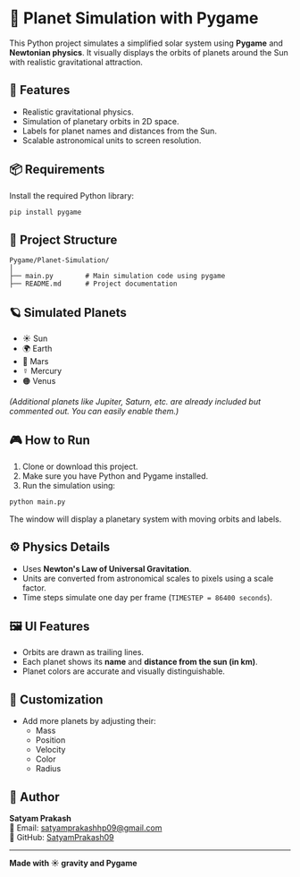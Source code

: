 # 🌌 Planet Simulation with Pygame

This Python project simulates a simplified solar system using **Pygame** and **Newtonian physics**. It visually displays the orbits of planets around the Sun with realistic gravitational attraction.

## 🚀 Features

- Realistic gravitational physics.
- Simulation of planetary orbits in 2D space.
- Labels for planet names and distances from the Sun.
- Scalable astronomical units to screen resolution.

## 📦 Requirements

Install the required Python library:

```bash
pip install pygame
```

## 📁 Project Structure

```
Pygame/Planet-Simulation/
│
├── main.py        # Main simulation code using pygame
├── README.md      # Project documentation
```

## 🪐 Simulated Planets

- ☀️ Sun
- 🌍 Earth
- 🔴 Mars
- ☿ Mercury
- 🟠 Venus

*(Additional planets like Jupiter, Saturn, etc. are already included but commented out. You can easily enable them.)*

## 🎮 How to Run

1. Clone or download this project.
2. Make sure you have Python and Pygame installed.
3. Run the simulation using:

```bash
python main.py
```

The window will display a planetary system with moving orbits and labels.

## ⚙️ Physics Details

- Uses **Newton's Law of Universal Gravitation**.
- Units are converted from astronomical scales to pixels using a scale factor.
- Time steps simulate one day per frame (`TIMESTEP = 86400 seconds`).

## 🖼️ UI Features

- Orbits are drawn as trailing lines.
- Each planet shows its **name** and **distance from the sun (in km)**.
- Planet colors are accurate and visually distinguishable.

## 🎨 Customization

- Add more planets by adjusting their:
  - Mass
  - Position
  - Velocity
  - Color
  - Radius

## 👤 Author

**Satyam Prakash**  
📧 Email: [satyamprakashhp09@gmail.com](mailto:satyamprakash996@gmail.com)  
💼 GitHub: [SatyamPrakash09](https://github.com/SatyamPrakash09)

---

**Made with ☀️ gravity and Pygame**

